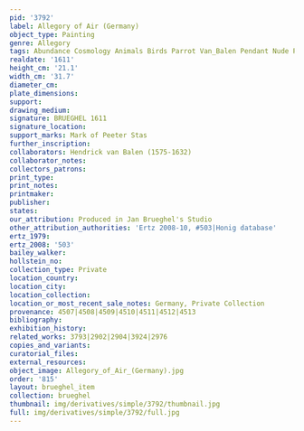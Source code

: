 ```yaml
---
pid: '3792'
label: Allegory of Air (Germany)
object_type: Painting
genre: Allegory
tags: Abundance Cosmology Animals Birds Parrot Van_Balen Pendant Nude Putti Landscape
realdate: '1611'
height_cm: '21.1'
width_cm: '31.7'
diameter_cm: 
plate_dimensions: 
support: 
drawing_medium: 
signature: BRUEGHEL 1611
signature_location: 
support_marks: Mark of Peeter Stas
further_inscription: 
collaborators: Hendrick van Balen (1575-1632)
collaborator_notes: 
collectors_patrons: 
print_type: 
print_notes: 
printmaker: 
publisher: 
states: 
our_attribution: Produced in Jan Brueghel's Studio
other_attribution_authorities: 'Ertz 2008-10, #503|Honig database'
ertz_1979: 
ertz_2008: '503'
bailey_walker: 
hollstein_no: 
collection_type: Private
location_country: 
location_city: 
location_collection: 
location_or_most_recent_sale_notes: Germany, Private Collection
provenance: 4507|4508|4509|4510|4511|4512|4513
bibliography: 
exhibition_history: 
related_works: 3793|2902|2904|3924|2976
copies_and_variants: 
curatorial_files: 
external_resources: 
object_image: Allegory_of_Air_(Germany).jpg
order: '815'
layout: brueghel_item
collection: brueghel
thumbnail: img/derivatives/simple/3792/thumbnail.jpg
full: img/derivatives/simple/3792/full.jpg
---
```

